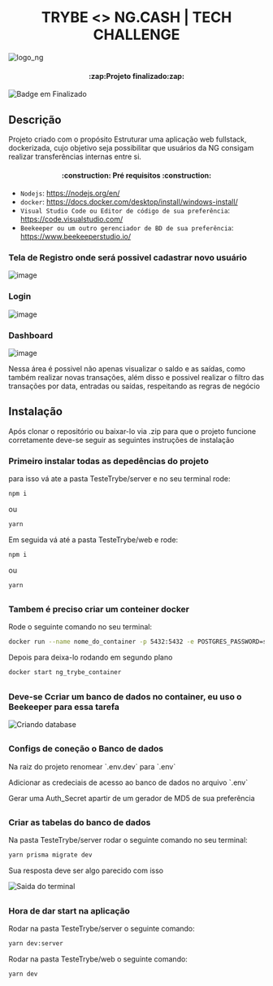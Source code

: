 
<h1 align="center"> TRYBE <> NG.CASH | TECH CHALLENGE</h1>

  ![logo_ng](https://user-images.githubusercontent.com/61027045/203921990-17452006-20de-4d88-8031-74bc9e3a7125.png)

<h4 align="center"> :zap:Projeto finalizado:zap:</h4>

![Badge em Finalizado](http://img.shields.io/static/v1?label=LICENSE&message=%20MIT&color=GREEN&style=for-the-badge)

## Descrição
<p>Projeto criado com o propósito Estruturar uma aplicação web fullstack, dockerizada, cujo objetivo seja possibilitar que usuários da NG consigam realizar transferências internas entre si.</p>
  
<h4 align="center"> :construction: Pré requisitos :construction:</h4>

- `Nodejs`: https://nodejs.org/en/
- `docker`: https://docs.docker.com/desktop/install/windows-install/
- `Visual Studio Code ou Editor de código de sua preferência`: https://code.visualstudio.com/
- `Beekeeper ou um outro gerenciador de BD de sua preferência`: https://www.beekeeperstudio.io/

### Tela de Registro onde será possivel cadastrar novo usuário
![image](https://user-images.githubusercontent.com/61027045/203929449-83bda86d-cc8c-48ee-ab2c-9cfeaf2ae264.png)

### Login
![image](https://user-images.githubusercontent.com/61027045/203931129-b7dd4dcd-c8df-48d2-b50f-4222b03e90bd.png)

### Dashboard
![image](https://user-images.githubusercontent.com/61027045/203932026-2323de4c-6ca3-4c21-b1a6-f5b7dbbdacd4.png)
<!-- ![TesteTrybe](https://user-images.githubusercontent.com/61027045/203659213-c7e756e3-9cc7-4995-9cc6-953d1f581619.png) -->

<p>Nessa área é possivel não apenas visualizar o saldo e as saídas, como também realizar novas transações, além disso e possivel realizar o filtro das transações por data, entradas ou saídas, respeitando as regras de negócio</p>

  
## Instalação
  <p>Após clonar o repositório ou baixar-lo via .zip para que o projeto funcione corretamente deve-se seguir as seguintes instruções de instalação</p>
  
   ###  Primeiro instalar todas as depedências do projeto
   <p>para isso vá ate a pasta TesteTrybe/server e no seu terminal rode: </p>
  

```bash
npm i
```
  
 <p>ou <p>
  
```bash
yarn
```

<p>Em seguida vá até a pasta TesteTrybe/web e rode: </p>

 ```bash
npm i
```
  
  <p>ou</p>
  
```bash
yarn
```
  
  ##
  
  ### Tambem é preciso criar um conteiner docker 
  <p> Rode o seguinte comando no seu terminal: </p>

```bash
docker run --name nome_do_container -p 5432:5432 -e POSTGRES_PASSWORD=senha_de_acesso -d postgres
```

<p>Depois para deixa-lo rodando em segundo plano</p>

```bash
docker start ng_trybe_container 
```
  
  ##
  
  ### Deve-se Ccriar um banco de dados no container, eu uso o Beekeeper para essa tarefa
  
  ![Criando database](https://user-images.githubusercontent.com/61027045/204053531-dae4f716-63aa-40a6-a125-c5306f9b3b8e.png)
  
  ##
  
  ### Configs de coneção o Banco de dados
  
  <p>Na raiz do projeto renomear `.env.dev` para `.env`</p>
  <p>Adicionar as credeciais de acesso ao banco de dados no arquivo `.env` </p>
  <p>Gerar uma Auth_Secret apartir de um gerador de MD5 de sua preferência
    
  ##
    
  ### Criar as tabelas do banco de dados
  <p>Na pasta TesteTrybe/server rodar o seguinte comando no seu terminal: </p>

```bash
yarn prisma migrate dev
```

  <p>Sua resposta deve ser algo parecido com isso</p>

  ![Saida do terminal](https://user-images.githubusercontent.com/61027045/204056041-c5308051-db88-44cf-b5d1-961561c6f43d.png)

  ##
  
  ### Hora de dar start na aplicação
  <p>Rodar na pasta TesteTrybe/server o seguinte comando: </p>
  
```bash
yarn dev:server
```

  <p>Rodar na pasta TesteTrybe/web o seguinte comando: </p>
  
```bash
yarn dev
```


